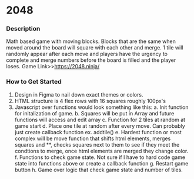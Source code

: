 # **2048**

### Description 
Math based game with moving blocks. Blocks that are the same when moved around 
the board will square with each other and merge. 1 tile will randomly appear after each move and players have the urgency to complete and merge numbers before the board is filled and the player loses. Game Link>>https://2048.ninja/



### How to Get Started
1. Design in Figma to nail down exact themes or colors. 
2. HTML structure is 4 flex rows with 16 squares roughly 100px's
3. Javascript over functions would look something like this:
  a. Init function for initalization of game.
  b. Squares will be put in Array and future functions will access and edit array
  c. Function for 2 tiles at random at game start
  d. Place one tile at random after every move. Can probably just create callback function ex. addtile()
  e. Hardest function or most complex will be move function that shifts html elements, merges squares and **, checks squares next to them to see if they meet the condtions to merge, once html elements are merged they change color.
  f. Functions to check game state. Not sure if I have to hard code game state into 
  functions above or create a callback function
  g. Restart game button
  h. Game over logic that check game state and number of tiles. 
  

